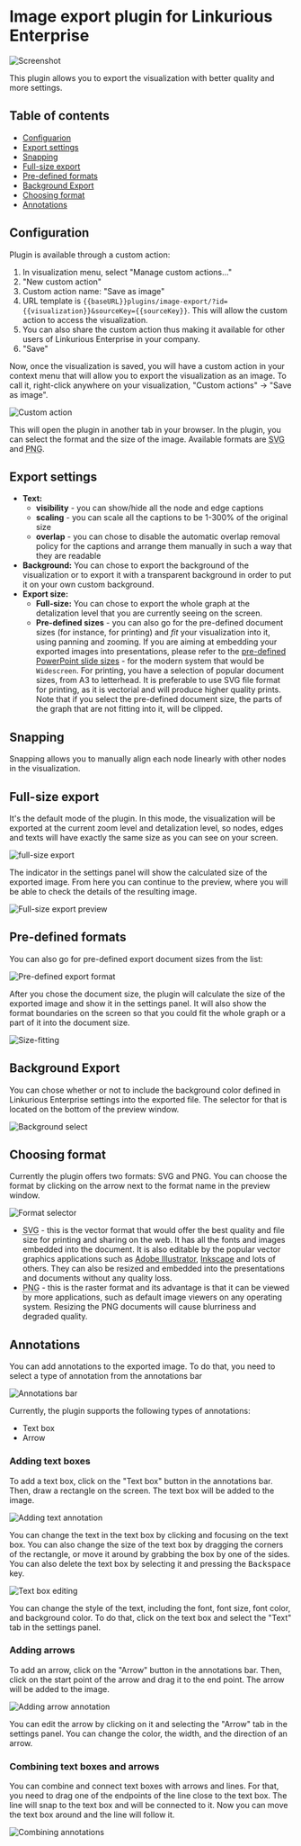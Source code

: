 # Image export plugin for Linkurious Enterprise

![Screenshot](./images/screenshot.png)

This plugin allows you to export the visualization with better quality and more settings.

## Table of contents

- [Configuarion](#configuration)
- [Export settings](#export-settings)
- [Snapping](#snapping)
- [Full-size export](#full-size-export)
- [Pre-defined formats](#pre-defined-formats)
- [Background Export](#background-export)
- [Choosing format](#choosing-format)
- [Annotations](#annotations)

## Configuration

Plugin is available through a custom action:

1.  In visualization menu, select "Manage custom actions..."
2.  "New custom action"
3.  Custom action name: "Save as image"
4.  URL template is `{{baseURL}}plugins/image-export/?id={{visualization}}&sourceKey={{sourceKey}}`. This will allow the custom action to access the visualization.
5.  You can also share the custom action thus making it available for other users of Linkurious Enterprise in your company.
6.  "Save"

Now, once the visualization is saved, you will have a custom action in your context menu that will allow you to export the visualization as an image. To call it, right-click anywhere on your visualization, "Custom actions" &rarr; "Save as image".

![Custom action](./images/custom-action.png)

This will open the plugin in another tab in your browser. In the plugin, you can select the format and the size of the image. Available formats are <abbr title="Scalable Vector Graphics">SVG</abbr> and <abbr title="Portable Network Graphics">PNG</abbr>.

## Export settings

- **Text:**
  - **visibility** - you can show/hide all the node and edge captions
  - **scaling** - you can scale all the captions to be 1-300% of the original size
  - **overlap** - you can chose to disable the automatic overlap removal policy for the captions and arrange them manually in such a way that they are readable
- **Background:** You can chose to export the background of the visualization or to export it with a transparent background in order to put it on your own custom background.
- **Export size:**
  - **Full-size:** You can chose to export the whole graph at the detalization level that you are currently seeing on the screen.
  - **Pre-defined sizes** - you can also go for the pre-defined document sizes (for instance, for printing) and _fit_ your visualization into it, using panning and zooming. If you are aiming at embedding your exported images into presentations, please refer to the [pre-defined PowerPoint slide sizes](https://support.microsoft.com/en-us/office/change-the-size-of-your-slides-040a811c-be43-40b9-8d04-0de5ed79987e) - for the modern system that would be `Widescreen`. For printing, you have a selection of popular document sizes, from A3 to letterhead. It is preferable to use SVG file format for printing, as it is vectorial and will produce higher quality prints. Note that if you select the pre-defined document size, the parts of the graph that are not fitting into it, will be clipped.

## Snapping

Snapping allows you to manually align each node linearly with other nodes in the visualization.

## Full-size export

It's the default mode of the plugin. In this mode, the visualization will be exported at the current zoom level and detalization level, so nodes, edges and texts will have exactly the same size as you can see on your screen.

![full-size export](./images/full-size.gif)

The indicator in the settings panel will show the calculated size of the exported image. From here you can continue to the preview, where you will be able to check the details of the resulting image.

![Full-size export preview](./images/full-size-preview.png)

## Pre-defined formats

You can also go for pre-defined export document sizes from the list:

![Pre-defined export format](./images/predefined-format.png)

After you chose the document size, the plugin will calculate the size of the exported image and show it in the settings panel. It will also show the format boundaries on the screen so that you could fit the whole graph or a part of it into the document size.

![Size-fitting](./images/size-fitting.gif)

## Background Export

You can chose whether or not to include the background color defined in Linkurious Enterprise settings into the exported file. The selector for that is located on the bottom of the preview window.

![Background select](./images/background.gif)

## Choosing format

Currently the plugin offers two formats: SVG and PNG. You can choose the format by clicking on the arrow next to the format name in the preview window.

![Format selector](./images/format-select.png)

- <abbr title="Scalable Vector Graphics">SVG</abbr> - this is the vector format that would offer the best quality and file size for printing and sharing on the web. It has all the fonts and images embedded into the document. It is also editable by the popular vector graphics applications such as [Adobe Illustrator](https://www.adobe.com/), [Inkscape](https://inkscape.org/) and lots of others. They can also be resized and embedded into the presentations and documents without any quality loss.
- <abbr title="Portable Network Graphics">PNG</abbr> - this is the raster format and its advantage is that it can be viewed by more applications, such as default image viewers on any operating system. Resizing the PNG documents will cause blurriness and degraded quality.

## Annotations

You can add annotations to the exported image. To do that, you need to select a type of annotation from the annotations bar

<img src="./images/annotations-bar.png" alt="Annotations bar" />

Currently, the plugin supports the following types of annotations:

- Text box
- Arrow

### Adding text boxes

To add a text box, click on the "Text box" button in the annotations bar. Then, draw a rectangle on the screen. The text box will be added to the image.

<img src="./images/adding-text-annotation.gif" alt="Adding text annotation" />

You can change the text in the text box by clicking and focusing on the text box. You can also change the size of the text box by dragging the corners of the rectangle, or move it around by grabbing the box by one of the sides. You can also delete the text box by selecting it and pressing the <kbd>Backspace</kbd> key.

<img src="./images/editing-text-annotation.gif" alt="Text box editing" />

You can change the style of the text, including the font, font size, font color, and background color. To do that, click on the text box and select the "Text" tab in the settings panel.

### Adding arrows

To add an arrow, click on the "Arrow" button in the annotations bar. Then, click on the start point of the arrow and drag it to the end point. The arrow will be added to the image.

<img src="./images/adding-arrow-annotation.gif" alt="Adding arrow annotation" />

You can edit the arrow by clicking on it and selecting the "Arrow" tab in the settings panel. You can change the color, the width, and the direction of an arrow.

### Combining text boxes and arrows

You can combine and connect text boxes with arrows and lines. For that, you need to drag one of the endpoints of the line close to the text box. The line will snap to the text box and will be connected to it. Now you can move the text box around and the line will follow it.

<img src="./images/connect-arrow-text.gif" alt="Combining annotations" />
